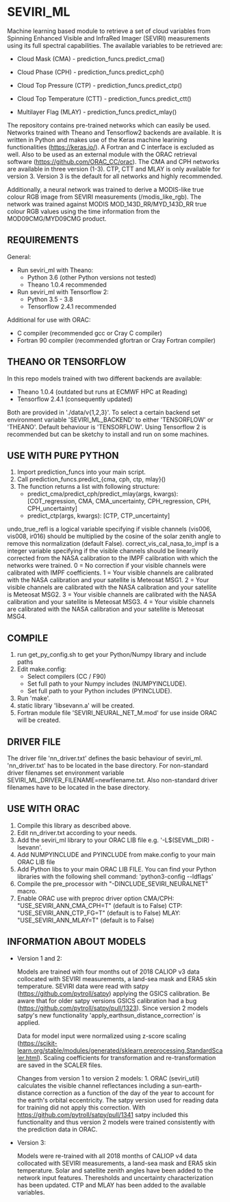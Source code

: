 # SEVIRI_ML
Machine learning based module to retrieve a set of cloud variables from Spinning Enhanced Visible and InfraRed Imager (SEVIRI) measurements using its full spectral capabilities. The available variables to be retrieved are:

- Cloud Mask (CMA) - prediction_funcs.predict_cma()

- Cloud Phase (CPH) - prediction_funcs.predict_cph()

- Cloud Top Pressure (CTP) - prediction_funcs.predict_ctp()

- Cloud Top Temperature (CTT) - prediction_funcs.predict_ctt()

- Multilayer Flag (MLAY) - prediction_funcs.predict_mlay()


The repository contains pre-trained networks which can easily be used. Networks trained with Theano and Tensorflow2 backends are available. It is written in Python and makes use of the Keras machine learining functionalities (https://keras.io/). A Fortran and C interface is excluded as well. Also to be used as an external module with the ORAC retrieval software (https://github.com/ORAC_CC/orac). The CMA and CPH networks are available in three version (1-3). CTP, CTT and MLAY is only available for version 3. Version 3 is the default for all networks and highly recommended. 

Additionally, a neural network was trained to derive a MODIS-like true colour RGB image from SEVIRI measurements (/modis_like_rgb). The network was trained against MODIS MOD_143D_RR/MYD_143D_RR true colour RGB values using the time information from the MOD09CMG/MYD09CMG product. 

REQUIREMENTS
-------------------------------------------
General:
- Run seviri_ml with Theano:
   - Python 3.6 (other Python versions not tested)
   - Theano 1.0.4 recommended
- Run seviri_ml with Tensorflow 2:
   - Python 3.5 - 3.8
   - Tensorflow 2.4.1 recommended

Additional for use with ORAC:
   - C compiler (recommended gcc or Cray C compiler)
   - Fortran 90 compiler (recommended gfortran or Cray Fortran compiler)
   
THEANO OR TENSORFLOW
-------------------------------------------
In this repo models trained with two different backends are available:
   - Theano 1.0.4 (outdated but runs at ECMWF HPC at Reading)
   - Tensorflow 2.4.1 (consequently updated)

Both are provided in './data/v{1,2,3}'. To select a certain backend set environment variable 'SEVIRI_ML_BACKEND' to either 'TENSORFLOW' or 'THEANO'. Default behaviour is 'TENSORFLOW'. Using Tensorflow 2 is recommended but can be sketchy to install and run on some machines.

USE WITH PURE PYTHON
-------------------------------------------
1. Import prediction_funcs into your main script.
2. Call prediction_funcs.predict_{cma, cph, ctp, mlay}()
3. The function returns a list with following structure: 
   - predict_cma/predict_cph/predict_mlay(args, kwargs): [COT_regression, CMA, CMA_uncertainty, CPH_regression, CPH, CPH_uncertainty]
   - predict_ctp(args, kwargs): [CTP, CTP_uncertainty]

undo_true_refl is a logical variable specifying if visible channels (vis006, vis008, ir016) should be multiplied by the cosine of the solar zenith angle to remove this normalization (default False). correct_vis_cal_nasa_to_impf is a integer variable specifying if the visible channels should be linearily corrected from the NASA calibration to the IMPF calibration with which the networks were trained. 0 = No correction if your visible channels were calibrated with IMPF coefficients. 1 = Your visible channels are calibrated with the NASA calibration and your satellite is Meteosat MSG1. 2 = Your visible channels are calibrated with the NASA calibration and your satellite is Meteosat MSG2. 3 = Your visible channels are calibrated with the NASA calibration and your satellite is Meteosat MSG3. 4 = Your visible channels are calibrated with the NASA calibration and your satellite is Meteosat MSG4.

COMPILE
-------------------------------------------
1. run get_py_config.sh to get your Python/Numpy library and include paths
2. Edit make.config:
   - Select compilers (CC / F90)
   - Set full path to your Numpy includes (NUMPYINCLUDE).
   - Set full path to your Python includes (PYINCLUDE). 
2. Run 'make'.
3. static library 'libsevann.a' will be created.
4. Fortran module file 'SEVIRI_NEURAL_NET_M.mod' for use 
   inside ORAC will be created.

DRIVER FILE
-------------------------------------------
The driver file 'nn_driver.txt' defines the basic behaviour of seviri_ml. 'nn_driver.txt' has to be located in the base directory. For non-standard driver filenames set environment variable SEVIRI_ML_DRIVER_FILENAME=newfilename.txt. Also non-standard driver filenames have to be located in the base directory.

USE WITH ORAC
-------------------------------------------
1. Compile this library as described above.
2. Edit nn_driver.txt according to your needs.
3. Add the seviri_ml library to your ORAC LIB file e.g. '-L$(SEVML_DIR) -lsevann'.
4. Add NUMPYINCLUDE and PYINCLUDE from make.config to your main ORAC LIB file
5. Add Python libs to your main ORAC LIB FILE. You can find your Python libraries with the following shell command: 'python3-config --ldflags'
6. Compile the pre_processor with 
   "-DINCLUDE_SEVIRI_NEURALNET" macro.
6. Enable ORAC use with preproc driver option 
   CMA/CPH: "USE_SEVIRI_ANN_CMA_CPH=T" (default is to False)
   CTP: "USE_SEVIRI_ANN_CTP_FG=T" (default is to False)
   MLAY: "USE_SEVIRI_ANN_MLAY=T" (default is to False)
 
INFORMATION ABOUT MODELS
-------------------------------------------
- Version 1 and 2:

   Models are trained with four months out of 2018 CALIOP v3 data collocated with SEVIRI measurements, a land-sea mask and ERA5 skin temperature. SEVIRI data were read with satpy (https://github.com/pytroll/satpy) applying the GSICS calibration. Be aware that for older satpy versions GSICS calibration had a bug (https://github.com/pytroll/satpy/pull/1323). Since version 2 models satpy's new functionality 'apply_earthsun_distance_correction' is applied. 

   Data for model input were normalized using z-score scaling (https://scikit-learn.org/stable/modules/generated/sklearn.preprocessing.StandardScaler.html). Scaling coefficients for transformation and re-transformation are saved in the SCALER files.

   Changes from version 1 to version 2 models:
      1.  ORAC (seviri_util) calculates the visible channel reflectances including a sun-earth-distance correction as a function of the day of the year to account for the earth's orbital eccentricity. The satpy version used for reading data for training did not apply this correction. With https://github.com/pytroll/satpy/pull/1341 satpy included this functionality and thus version 2 models were trained consistently with the prediction data in ORAC.

- Version 3:

   Models were re-trained with all 2018 months of CALIOP v4 data collocated with SEVIRI measurements, a land-sea mask and ERA5 skin temperature. Solar and satellite zenith angles have been added to the network input features. Theresholds and uncertainty characterization has been updated. CTP and MLAY has been added to the available variables. 

